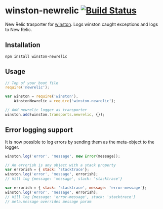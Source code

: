 # winston-newrelic [![Build Status](https://secure.travis-ci.org/ranm8/winston-newrelic.png?branch=master)](http://travis-ci.org/ranm8/winston-newrelic)

New Relic trasporter for [winston](https://github.com/flatiron/winston).
Logs winston caught exceptions and logs to New Relic.

## Installation

	npm install winston-newrelic

## Usage

```javascript
// Top of your boot file
require('newrelic');

var winston = require('winston'),
    WinstonNewrelic = require('winston-newrelic');

// Add newrelic logger as transporter
winston.add(winston.transports.newrelic, {});
```

## Error logging support

It is now possible to log errors by sending them as the meta-object to the
logger.

```javascript
winston.log('error', 'message', new Error(message));

// An errorish is any object with a stack property
var errorish = { stack: 'stacktrace'};
winston.log('error', 'message', errorish);
// Will log {message: 'message', stack: 'stacktrace'}

var errorish = { stack: 'stacktrace', message: 'error-message'};
winston.log('error', 'message', errorish);
// Will log {message: 'error-message', stack: 'stacktrace'}
// meta.message overrides message param
```

